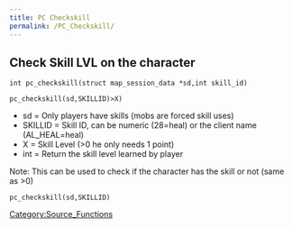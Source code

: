 ```yaml
---
title: PC Checkskill
permalink: /PC_Checkskill/
---
```


Check Skill LVL on the character
--------------------------------

`int pc_checkskill(struct map_session_data *sd,int skill_id)`

`pc_checkskill(sd,SKILLID)>X)`

-   sd = Only players have skills (mobs are forced skill uses)
-   SKILLID = Skill ID, can be numeric (28=heal) or the client name (AL_HEAL=heal)
-   X = Skill Level (&gt;0 he only needs 1 point)
-   int = Return the skill level learned by player

Note: This can be used to check if the character has the skill or not (same as &gt;0)

`pc_checkskill(sd,SKILLID)`

[Category:Source_Functions](/Category:Source_Functions "wikilink")
